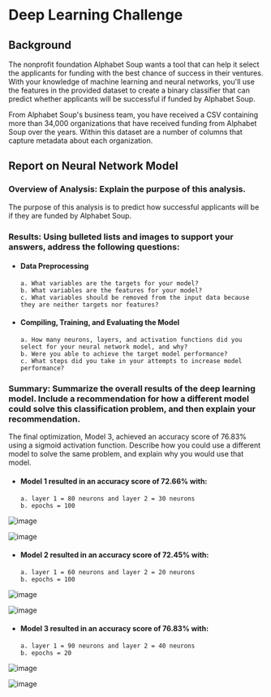 # Deep Learning Challenge

## Background
The nonprofit foundation Alphabet Soup wants a tool that can help it select the applicants for funding with the best chance of success in their ventures. With your knowledge of machine learning and neural networks, you'll use the features in the provided dataset to create a binary classifier that can predict whether applicants will be successful if funded by Alphabet Soup.

From Alphabet Soup's business team, you have received a CSV containing more than 34,000 organizations that have received funding from Alphabet Soup over the years. Within this dataset are a number of columns that capture metadata about each organization.

## Report on Neural Network Model
### Overview of Analysis: Explain the purpose of this analysis.
The purpose of this analysis is to predict how successful applicants will be if they are funded by Alphabet Soup.

### Results: Using bulleted lists and images to support your answers, address the following questions:
- #### Data Preprocessing
      a. What variables are the targets for your model?
      b. What variables are the features for your model?
      c. What variables should be removed from the input data because they are neither targets nor features?

- #### Compiling, Training, and Evaluating the Model
      a. How many neurons, layers, and activation functions did you select for your neural network model, and why?
      b. Were you able to achieve the target model performance?
      c. What steps did you take in your attempts to increase model performance?

### Summary: Summarize the overall results of the deep learning model. Include a recommendation for how a different model could solve this classification problem, and then explain your recommendation.
The final optimization, Model 3, achieved an accuracy score of 76.83% using a sigmoid activation function.  Describe how you could use a different model to solve the same problem, and explain why you would use that model.

- #### Model 1 resulted in an accuracy score of 72.66% with: 
      a. layer 1 = 80 neurons and layer 2 = 30 neurons
      b. epochs = 100


![image](https://github.com/fiyang89/deep-learning-challenge/assets/120594187/6094a8d4-6107-4d32-905e-5a3a37b15650)

![image](https://github.com/fiyang89/deep-learning-challenge/assets/120594187/c2f5678f-886e-46a1-9602-ddb096668e2b)

- #### Model 2 resulted in an accuracy score of 72.45% with: 
      a. layer 1 = 60 neurons and layer 2 = 20 neurons
      b. epochs = 100


![image](https://github.com/fiyang89/deep-learning-challenge/assets/120594187/bf333864-265b-4f99-9af9-719ae45ec1f0)

![image](https://github.com/fiyang89/deep-learning-challenge/assets/120594187/7b094e2d-6b79-4676-a29f-83b4f265adb0)

- #### Model 3 resulted in an accuracy score of 76.83% with: 
      a. layer 1 = 90 neurons and layer 2 = 40 neurons
      b. epochs = 20


![image](https://github.com/fiyang89/deep-learning-challenge/assets/120594187/93d37cb3-085e-45f6-b08a-dfa493fd04de)

![image](https://github.com/fiyang89/deep-learning-challenge/assets/120594187/02ca2b60-6071-4381-90bb-2682a49fb78c)



